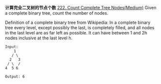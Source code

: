 **计算完全二叉树的节点个数**
[222. Count Complete Tree Nodes(Medium)](https://leetcode.com/problems/count-complete-tree-nodes/)
Given a complete binary tree, count the number of nodes.

Definition of a complete binary tree from Wikipedia:
In a complete binary tree every level, except possibly the last, is completely filled, and all nodes in the last level are as far left as possible. It can have between 1 and 2h nodes inclusive at the last level h.

```
Input: 
    1
   / \
  2   3
 / \  /
4  5 6

Output: 6
```
